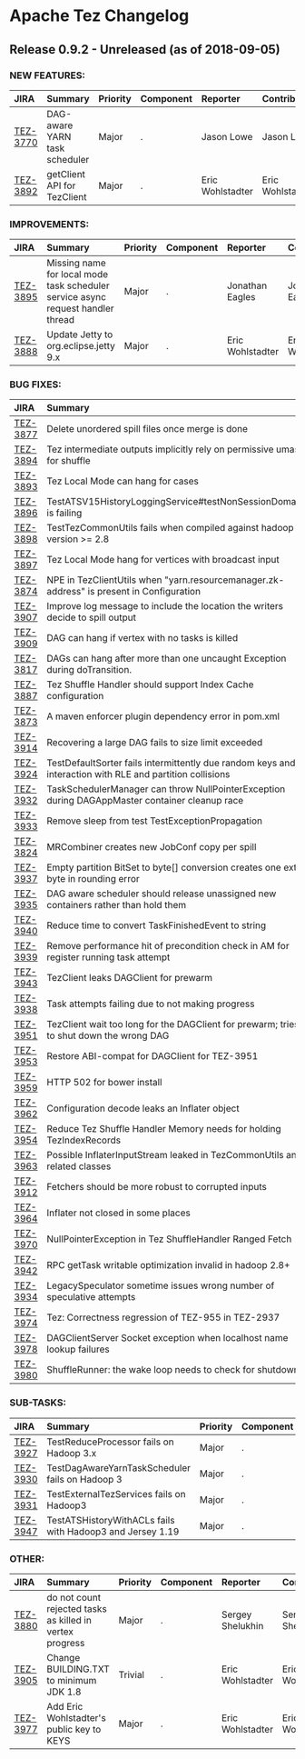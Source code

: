 
<!---
# Licensed to the Apache Software Foundation (ASF) under one
# or more contributor license agreements.  See the NOTICE file
# distributed with this work for additional information
# regarding copyright ownership.  The ASF licenses this file
# to you under the Apache License, Version 2.0 (the
# "License"); you may not use this file except in compliance
# with the License.  You may obtain a copy of the License at
#
#     http://www.apache.org/licenses/LICENSE-2.0
#
# Unless required by applicable law or agreed to in writing, software
# distributed under the License is distributed on an "AS IS" BASIS,
# WITHOUT WARRANTIES OR CONDITIONS OF ANY KIND, either express or implied.
# See the License for the specific language governing permissions and
# limitations under the License.
-->
# Apache Tez Changelog

## Release 0.9.2 - Unreleased (as of 2018-09-05)



### NEW FEATURES:

| JIRA | Summary | Priority | Component | Reporter | Contributor |
|:---- |:---- | :--- |:---- |:---- |:---- |
| [TEZ-3770](https://issues.apache.org/jira/browse/TEZ-3770) | DAG-aware YARN task scheduler |  Major | . | Jason Lowe | Jason Lowe |
| [TEZ-3892](https://issues.apache.org/jira/browse/TEZ-3892) | getClient API for TezClient |  Major | . | Eric Wohlstadter | Eric Wohlstadter |


### IMPROVEMENTS:

| JIRA | Summary | Priority | Component | Reporter | Contributor |
|:---- |:---- | :--- |:---- |:---- |:---- |
| [TEZ-3895](https://issues.apache.org/jira/browse/TEZ-3895) | Missing name for local mode task scheduler service async request handler thread |  Major | . | Jonathan Eagles | Jonathan Eagles |
| [TEZ-3888](https://issues.apache.org/jira/browse/TEZ-3888) | Update Jetty to org.eclipse.jetty 9.x |  Major | . | Eric Wohlstadter | Eric Wohlstadter |


### BUG FIXES:

| JIRA | Summary | Priority | Component | Reporter | Contributor |
|:---- |:---- | :--- |:---- |:---- |:---- |
| [TEZ-3877](https://issues.apache.org/jira/browse/TEZ-3877) | Delete unordered spill files once merge is done |  Major | . | Rohini Palaniswamy | Jason Lowe |
| [TEZ-3894](https://issues.apache.org/jira/browse/TEZ-3894) | Tez intermediate outputs implicitly rely on permissive umask for shuffle |  Major | . | Jason Lowe | Jason Lowe |
| [TEZ-3893](https://issues.apache.org/jira/browse/TEZ-3893) | Tez Local Mode can hang for cases |  Major | . | Jonathan Eagles | Jonathan Eagles |
| [TEZ-3896](https://issues.apache.org/jira/browse/TEZ-3896) | TestATSV15HistoryLoggingService#testNonSessionDomains is failing |  Major | . | Jason Lowe | Jason Lowe |
| [TEZ-3898](https://issues.apache.org/jira/browse/TEZ-3898) | TestTezCommonUtils fails when compiled against hadoop version \>= 2.8 |  Major | . | Jason Lowe | Jason Lowe |
| [TEZ-3897](https://issues.apache.org/jira/browse/TEZ-3897) | Tez Local Mode hang for vertices with broadcast input |  Major | . | Jonathan Eagles | Jonathan Eagles |
| [TEZ-3874](https://issues.apache.org/jira/browse/TEZ-3874) | NPE in TezClientUtils when "yarn.resourcemanager.zk-address" is present in Configuration |  Blocker | . | Eric Wohlstadter | Eric Wohlstadter |
| [TEZ-3907](https://issues.apache.org/jira/browse/TEZ-3907) | Improve log message to include the location the writers decide to spill output |  Major | . | Kuhu Shukla | Kuhu Shukla |
| [TEZ-3909](https://issues.apache.org/jira/browse/TEZ-3909) | DAG can hang if vertex with no tasks is killed |  Major | . | Jason Lowe | Jason Lowe |
| [TEZ-3817](https://issues.apache.org/jira/browse/TEZ-3817) | DAGs can hang after more than one uncaught Exception during doTransition. |  Major | . | Kuhu Shukla | Kuhu Shukla |
| [TEZ-3887](https://issues.apache.org/jira/browse/TEZ-3887) | Tez Shuffle Handler should support Index Cache configuration |  Major | . | Jonathan Eagles | Jonathan Eagles |
| [TEZ-3873](https://issues.apache.org/jira/browse/TEZ-3873) | A maven enforcer plugin dependency error in pom.xml |  Minor | . | Jinjiang Ling |  |
| [TEZ-3914](https://issues.apache.org/jira/browse/TEZ-3914) | Recovering a large DAG fails to size limit exceeded |  Major | . | Jonathan Eagles | Jonathan Eagles |
| [TEZ-3924](https://issues.apache.org/jira/browse/TEZ-3924) | TestDefaultSorter fails intermittently due random keys and interaction with RLE and partition collisions |  Major | . | Jonathan Eagles | Jonathan Eagles |
| [TEZ-3932](https://issues.apache.org/jira/browse/TEZ-3932) | TaskSchedulerManager can throw NullPointerException during DAGAppMaster container cleanup race |  Major | . | Valencia Edna Serrao | Jonathan Eagles |
| [TEZ-3933](https://issues.apache.org/jira/browse/TEZ-3933) | Remove sleep from test TestExceptionPropagation |  Major | . | Jonathan Eagles | Jonathan Eagles |
| [TEZ-3824](https://issues.apache.org/jira/browse/TEZ-3824) | MRCombiner creates new JobConf copy per spill |  Major | . | Jonathan Eagles | Jonathan Eagles |
| [TEZ-3937](https://issues.apache.org/jira/browse/TEZ-3937) | Empty partition BitSet to byte[] conversion creates one extra byte in rounding error |  Major | . | Jonathan Eagles | Jonathan Eagles |
| [TEZ-3935](https://issues.apache.org/jira/browse/TEZ-3935) | DAG aware scheduler should release unassigned new containers rather than hold them |  Major | . | Jason Lowe | Jason Lowe |
| [TEZ-3940](https://issues.apache.org/jira/browse/TEZ-3940) | Reduce time to convert TaskFinishedEvent to string |  Major | . | Jonathan Eagles | Jonathan Eagles |
| [TEZ-3939](https://issues.apache.org/jira/browse/TEZ-3939) | Remove performance hit of precondition check in AM for register running task attempt |  Major | . | Jonathan Eagles | Jonathan Eagles |
| [TEZ-3943](https://issues.apache.org/jira/browse/TEZ-3943) | TezClient leaks DAGClient for prewarm |  Major | . | Sergey Shelukhin | Sergey Shelukhin |
| [TEZ-3938](https://issues.apache.org/jira/browse/TEZ-3938) | Task attempts failing due to not making progress |  Major | . | Jonathan Eagles | Kuhu Shukla |
| [TEZ-3951](https://issues.apache.org/jira/browse/TEZ-3951) | TezClient wait too long for the DAGClient for prewarm; tries to shut down the wrong DAG |  Major | . | Sergey Shelukhin | Sergey Shelukhin |
| [TEZ-3953](https://issues.apache.org/jira/browse/TEZ-3953) | Restore ABI-compat for DAGClient for TEZ-3951 |  Major | . | Sergey Shelukhin | Sergey Shelukhin |
| [TEZ-3959](https://issues.apache.org/jira/browse/TEZ-3959) | HTTP 502 for bower install |  Blocker | UI | Eric Wohlstadter | Harish Jaiprakash |
| [TEZ-3962](https://issues.apache.org/jira/browse/TEZ-3962) | Configuration decode leaks an Inflater object |  Major | . | Gopal V | Eric Wohlstadter |
| [TEZ-3954](https://issues.apache.org/jira/browse/TEZ-3954) | Reduce Tez Shuffle Handler Memory needs for holding TezIndexRecords |  Major | . | Jonathan Eagles | Jonathan Eagles |
| [TEZ-3963](https://issues.apache.org/jira/browse/TEZ-3963) | Possible InflaterInputStream leaked in TezCommonUtils and related classes |  Major | . | Jaume M | Jaume M |
| [TEZ-3912](https://issues.apache.org/jira/browse/TEZ-3912) | Fetchers should be more robust to corrupted inputs |  Major | . | Jason Lowe | Kuhu Shukla |
| [TEZ-3964](https://issues.apache.org/jira/browse/TEZ-3964) | Inflater not closed in some places |  Major | . | Jaume M | Jaume M |
| [TEZ-3970](https://issues.apache.org/jira/browse/TEZ-3970) | NullPointerException in Tez ShuffleHandler Ranged Fetch |  Major | . | Jonathan Eagles | Jonathan Eagles |
| [TEZ-3942](https://issues.apache.org/jira/browse/TEZ-3942) | RPC getTask writable optimization invalid in hadoop 2.8+ |  Major | . | Jonathan Eagles | Nishant Dash |
| [TEZ-3934](https://issues.apache.org/jira/browse/TEZ-3934) | LegacySpeculator sometime issues wrong number of speculative attempts |  Major | . | Jonathan Eagles | Nishant Dash |
| [TEZ-3974](https://issues.apache.org/jira/browse/TEZ-3974) | Tez: Correctness regression of TEZ-955 in TEZ-2937 |  Critical | . | Gopal V | Jaume M |
| [TEZ-3978](https://issues.apache.org/jira/browse/TEZ-3978) | DAGClientServer Socket exception when localhost name lookup failures |  Major | . | Jonathan Eagles | Jonathan Eagles |
| [TEZ-3980](https://issues.apache.org/jira/browse/TEZ-3980) | ShuffleRunner: the wake loop needs to check for shutdown |  Major | . | Gopal V | Gopal V |


### SUB-TASKS:

| JIRA | Summary | Priority | Component | Reporter | Contributor |
|:---- |:---- | :--- |:---- |:---- |:---- |
| [TEZ-3927](https://issues.apache.org/jira/browse/TEZ-3927) | TestReduceProcessor fails on Hadoop 3.x |  Major | . | Jonathan Eagles | Jonathan Eagles |
| [TEZ-3930](https://issues.apache.org/jira/browse/TEZ-3930) | TestDagAwareYarnTaskScheduler fails on Hadoop 3 |  Major | . | Jonathan Eagles | Jason Lowe |
| [TEZ-3931](https://issues.apache.org/jira/browse/TEZ-3931) | TestExternalTezServices fails on Hadoop3 |  Major | . | Jonathan Eagles | Jonathan Eagles |
| [TEZ-3947](https://issues.apache.org/jira/browse/TEZ-3947) | TestATSHistoryWithACLs fails with Hadoop3 and Jersey 1.19 |  Major | . | Eric Wohlstadter | Eric Wohlstadter |


### OTHER:

| JIRA | Summary | Priority | Component | Reporter | Contributor |
|:---- |:---- | :--- |:---- |:---- |:---- |
| [TEZ-3880](https://issues.apache.org/jira/browse/TEZ-3880) | do not count rejected tasks as killed in vertex progress |  Major | . | Sergey Shelukhin | Sergey Shelukhin |
| [TEZ-3905](https://issues.apache.org/jira/browse/TEZ-3905) | Change BUILDING.TXT to minimum JDK 1.8 |  Trivial | . | Eric Wohlstadter | Eric Wohlstadter |
| [TEZ-3977](https://issues.apache.org/jira/browse/TEZ-3977) | Add Eric Wohlstadter's public key to KEYS |  Major | . | Eric Wohlstadter | Eric Wohlstadter |


